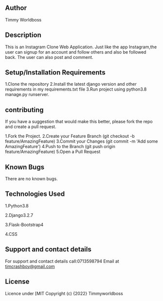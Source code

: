 ## Author
Timmy Worldboss
## Description
This is an Instagram Clone Web Application. Just like the app Instagram,the user can signup for an account and follow others and also be followed back. The user can also post and comment.
## Setup/Installation Requirements
1.Clone the repository
2.Install the latest django version and other requirements in my requirements.txt file
3.Run project using python3.8 manage.py runserver.


 
## contributing
If you have a suggestion that would make this better, please fork the repo and create a pull request.

1.Fork the Project.
2.Create your Feature Branch (git checkout -b feature/AmazingFeature)
3.Commit your Changes (git commit -m 'Add some AmazingFeature')
4.Push to the Branch (git push origin feature/AmazingFeature)
5.Open a Pull Request

## Known Bugs
There are no known bugs.

## Technologies Used
1.Python3.8

2.Django3.2.7

3.Flask-Bootstrap4

4.CSS
## Support and contact details
For support and contact details call:0713598794 Email at timcrashboy@gmail.com

## License
Licence under [MIT
Copyright (c) {2022} Timmyworldboss